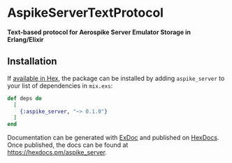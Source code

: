 # AspikeServerTextProtocol

**Text-based protocol for Aerospike Server Emulator Storage in Erlang/Elixir**

## Installation

If [available in Hex](https://hex.pm/docs/publish), the package can be installed
by adding `aspike_server` to your list of dependencies in `mix.exs`:

```elixir
def deps do
  [
    {:aspike_server, "~> 0.1.0"}
  ]
end
```

Documentation can be generated with [ExDoc](https://github.com/elixir-lang/ex_doc)
and published on [HexDocs](https://hexdocs.pm). Once published, the docs can
be found at <https://hexdocs.pm/aspike_server>.

